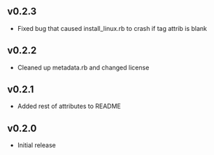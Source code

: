 v0.2.3
------
- Fixed bug that caused install_linux.rb to crash if tag attrib is blank

v0.2.2
------
- Cleaned up metadata.rb and changed license

v0.2.1
------
- Added rest of attributes to README

v0.2.0
------
- Initial release
